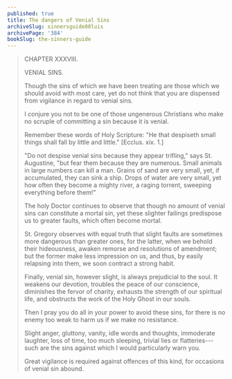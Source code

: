 ```yaml
---
published: true
title: The dangers of Venial Sins
archiveSlug: sinnersguide00luis
archivePage: '384'
bookSlug: the-sinners-guide
---
```


> CHAPTER XXXVIII.
>
> VENIAL SINS.
>
> Though the sins of which we have been treating are those which we should avoid with most care, yet do not think that you are dispensed from vigilance in regard to venial sins.
> 
> I conjure you not to be one of those ungenerous Christians who make no scruple of committing a sin because it is venial.
> 
> Remember these words of Holy Scripture: "He that despiseth small things shall fall by little and little." [Ecclus. xix. 1.]
> 
> "Do not despise venial sins because they appear trifling," says St. Augustine, "but fear them because they are numerous. Small animals in large numbers can kill a man. Grains of sand are very small, yet, if accumulated, they can sink a ship. Drops of water are very small, yet how often they become a mighty river, a raging torrent, sweeping everything before them!"
> 
> The holy Doctor continues to observe that though no amount of venial sins can constitute a mortal sin, yet these slighter failings predispose us to greater faults, which often become mortal.
> 
> St. Gregory observes with equal truth that slight faults are sometimes more dangerous than greater ones, for the latter, when we behold their hideousness, awaken remorse and resolutions of amendment; but the former make less impression on us, and thus, by easily relapsing into them, we soon contract a strong habit.
>
> Finally, venial sin, however slight, is always prejudicial to the soul. It weakens our devotion, troubles the peace of our conscience, diminishes the fervor of charity, exhausts the strength of our spiritual life, and obstructs the work of the Holy Ghost in our souls.
> 
> Then I pray you do all in your power to avoid these sins, for there is no enemy too weak to harm us if we make no resistance.
> 
> Slight anger, gluttony, vanity, idle words and thoughts, immoderate laughter, loss of time, too much sleeping, trivial lies or flatteries---such are the sins against which I would particularly warn you.
> 
> Great vigilance is required against offences of this kind, for occasions of venial sin abound.
